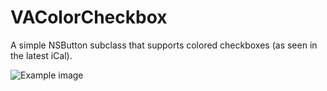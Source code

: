 VAColorCheckbox
===============

A simple NSButton subclass that supports colored checkboxes (as seen in the latest iCal).

![Example image](http://f.cl.ly/items/3u422Q3S26313t0e1C2G/Screen%20Shot%202012-04-11%20at%203.34.37%20AM.png)